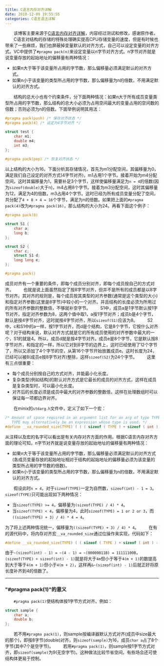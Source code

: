 ```yaml
---
title: C语言内存对齐详解
date: 2018-12-09 19:55:55
categories: C语言语法详解
---
```

&emsp;&emsp;该博客主要来源于[C语言内存对齐详解](https://blog.csdn.net/wanglang1000/article/details/17711863)，内容经过测试和修改，感谢原作者。
&emsp;&emsp;C语言对结构的存储的特殊处理确实提高CPU存储变量的速度，但是有时候也带来了一些麻烦，我们也屏蔽掉变量默认的对齐方式，自己可以设定变量的对齐方式。VC中提供了`#pragma pack(n)`来设定变量以n字节对齐方式。n字节对齐就是说变量存放的起始地址的偏移量有两种情况：

- 如果n大于等于该变量所占用的字节数，那么偏移量必须满足默认的对齐方式。
- 如果n小于该变量的类型所占用的字节数，那么偏移量为n的倍数，不用满足默认的对齐方式。

&emsp;&emsp;结构的总大小也有个约束条件，分下面两种情况：如果n大于所有成员变量类型所占用的字节数，那么结构的总大小必须为占用空间最大的变量占用的空间数的倍数；否则必须为n的倍数。下面举例说明其用法：

``` c
#pragma pack(push) /* 保存对齐状态 */
#pragma pack(4) /* 设定为4字节对齐 */​

struct test {
    char m1;
    double m4;
    int m3;
};
​
#pragma pack(pop) /* 恢复对齐状态 */
```

以上结构的大小为16。下面分析其存储情况，首先为m1分配空间，其偏移量为0，满足我们自己设定的对齐方式(4字节对齐)，m1占用1个字节。接着开始为m4分配空间，这时其偏移量为1，需要补足3个字节，这样使偏移量满足为`n = 4`的倍数(因为`sizeof(double)`大于n)，m4占用8个字节。接着为m3分配空间，这时其偏移量为12，满足为4的倍数，m3占用4个字节。这时已经为所有成员变量分配了空间，共分配了`4 + 8 + 4 = 16`个字节，满足为n的倍数。如果把上面的`#pragma pack(4)`改为`#pragma pack(16)`，那么结构的大小为24。再看下面这个例子：

``` c
#pragma pack(8)

struct S1 {
    char a;
    long b;
};

struct S2 {
    char c;
    struct S1 d;
    long long e;
};

#pragma pack()
```

成员对齐有一个重要的条件，即每个成员分别对齐，即每个成员按自己的方式对齐。
&emsp;&emsp;也就是说上面虽然指定了按8字节对齐，但并不是所有的成员都是以8字节对齐。其对齐的规则是，每个成员按其类型的对齐参数(通常是这个类型的大小)和指定对齐参数(这里是8字节)中较小的一个对齐。并且结构的长度必须为所用过的所有对齐参数的整数倍，不够就补空字节。
&emsp;&emsp;S1中，成员a是1字节默认按1字节对齐，指定对齐参数为8，这两个值中取1，a按1字节对齐；成员b是4个字节，默认是按4字节对齐，这时就按4字节对齐，所以`sizeof(S1)`应该为8。
&emsp;&emsp;S2中，c和S1中的a一样，按1字节对齐，而d是个结构，它是8个字节，它按什么对齐呢？对于结构来说，默认对齐方式就是它的所有成员使用的对齐参数中最大的一个，S1的就是4。所以，成员d就是按4字节对齐。成员e是8个字节，它是默认按8字节对齐，和指定的一样，所以它对到8字节的边界上，这时已经使用了12个字节了，所以又添加了4个字节的空，从第16个字节开始放置成员e。这时长度为24，已经可以被8(成员e按8字节对齐)整除，这样`sizeof(S2)`为24个字节。
&emsp;&emsp;这里有三点很重要：

- 每个成员分别按自己的方式对齐，并能最小化长度。
- 复杂类型(例如结构)的默认对齐方式是它最长的成员的对齐方式，这样在成员是复杂类型时，可以最小化长度。
- 对齐后的长度必须是成员中最大的对齐参数的整数倍，这样在处理数组时可以保证每一项都边界对齐。

&emsp;&emsp;在minix的`stdarg.h`文件中，定义了如下一个宏：

``` c
/* Amount of space required in an argument list for an arg of type TYPE.
   TYPE may alternatively be an expression whose type is used. */
#define __va_rounded_size(TYPE) ( ( ( sizeof ( TYPE ) + sizeof ( int ) - 1 ) / sizeof ( int ) ) * sizeof ( int ) )
```

从注释以及宏的名字可以看出是有关内存对齐方面的作用。根据C语言内存对齐方面的理论可知，n字节对齐就是说变量存放的起始地址的偏移量有两种情况：

- 如果n大于等于该变量所占用的字节数，那么偏移量必须满足默认的对齐方式(各成员变量存放的起始地址相对于结构的起始地址的偏移量必须为该变量的类型所占用的字节数的倍数)。
- 如果n小于该变量的类型所占用的字节数，那么偏移量为n的倍数，不用满足默认的对齐方式。

&emsp;&emsp;假设此时`n = 4`，对于`sizeof(TYPE)`一定为自然数，`sizeof(int) - 1 = 3`。`sizeof(TYPE)`只可能出现如下两种情况：

- 当`sizeof(TYPE) >= 4`，偏移量为`(sizeof(TYPE) / 4) * 4`。
- 当`sizeof(TYPE) < 4`，偏移量为4，此时`sizeof(TYPE) = 1 or 2 or 3`，而`((sizeof(TYPE) + 3) / 4) * 4 = 4`。

为了将上述两种情况统一，偏移量为`((sizeof(TYPE) + 3) / 4) * 4`。
&emsp;&emsp;在有的源代码中，将内存对齐宏`__va_rounded_size`通过位操作来实现，代码如下：

``` c
#define __va_rounded_size(TYPE) ( ( sizeof ( TYPE ) + sizeof ( int ) - 1 ) & ~ ( sizeof ( int ) - 1 ) )
```

由于`~(sizeof(int) - 1) = ~(4 - 1) = ~(00000011B) = 11111100B`，`(sizeof(TYPE) + sizeof(int) - 1)`就是将大于`4m`但小于等于`4(m + 1)`的数提高到大于等于`4(m + 1)`但小于`4(m + 2)`，这样再`&~(sizeof(int) - 1)`后就正好将原长度补齐到4的倍数了。

---

### "#pragma pack(1)"的意义

&emsp;&emsp;`#pragma pack(1)`使结构体按1字节方式对齐。例如：

``` c
struct sample {
    char a;
    double b;
};
```

&emsp;&emsp;若不用`#pragma pack(1)`，则sample按编译器默认方式对齐(成员中size最大的那个)，即按8字节(double)对齐，则`sizeof(sample)`为16，成员`char a`占了8个字节(其中7个是空字节)。
&emsp;&emsp;若用`#pragma pack(1)`，则sample按1字节方式对齐，即`sizeof(sample)`为9(无空字节)。这种做法比较节省空间，有些场合还可使结构体更易于控制。